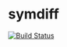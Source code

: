 # symdiff

[![Build Status](http://img.shields.io/travis/symdiff/symdiff.svg)](https://travis-ci.org/symdiff/symdiff)
